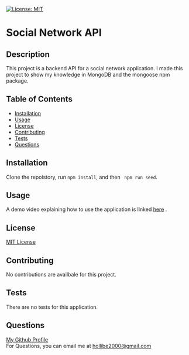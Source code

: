 
[![License: MIT](https://img.shields.io/badge/License-MIT-yellow.svg)](https://opensource.org/licenses/MIT)
# Social Network API

## Description
This project is a backend API for a social network application. I made this project to show my knowledge in MongoDB and the mongoose npm package.

## Table of Contents
* [Installation](#installation)
* [Usage](#usage)
* [License](#license)
* [Contributing](#contributing)
* [Tests](#tests)
* [Questions](#questions)

## Installation
Clone the repoistory, run ```npm install```, and then ``` npm run seed```.

## Usage
A demo video explaining how to use the application is linked [here]()
.

## License
[MIT License](https://opensource.org/licenses/MIT)

## Contributing
No contributions are availbale for this project.

## Tests
There are no tests for this application.

## Questions
[My Github Profile](https://github.com/BlakeE-37)  
For Questions, you can email me at [hollibe2000@gmail.com](mailto:hollibe2000@gmail.com)
